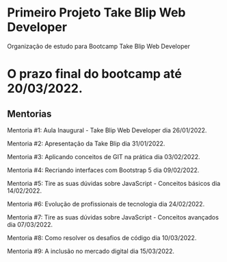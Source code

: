# Primeiro Projeto Take Blip Web Developer
Organização de estudo para Bootcamp Take Blip Web Developer

# O prazo final do bootcamp até 20/03/2022.

## Mentorias

<p>Mentoria #1: Aula Inaugural - Take Blip Web Developer dia 26/01/2022.</p>
<p>Mentoria #2: Apresentação da Take Blip dia 31/01/2022.</p>
<p>Mentoria #3: Aplicando conceitos de GIT na prática dia 03/02/2022.</p>
<p>Mentoria #4: Recriando interfaces com Bootstrap 5 dia 09/02/2022.</p>
<p>Mentoria #5: Tire as suas dúvidas sobre JavaScript - Conceitos básicos dia 14/02/2022.</p>
<p>Mentoria #6: Evolução de profissionais de tecnologia dia 24/02/2022.</p>
<p>Mentoria #7: Tire as suas dúvidas sobre JavaScript - Conceitos avançados dia 07/03/2022.</p>
<p>Mentoria #8: Como resolver os desafios de código dia 10/03/2022.</p>
<p>Mentoria #9: A inclusão no mercado digital dia 15/03/2022.</p>
